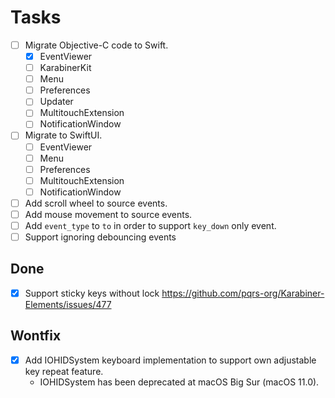 # Tasks

-   [ ] Migrate Objective-C code to Swift.
    -   [x] EventViewer
    -   [ ] KarabinerKit
    -   [ ] Menu
    -   [ ] Preferences
    -   [ ] Updater
    -   [ ] MultitouchExtension
    -   [ ] NotificationWindow
-   [ ] Migrate to SwiftUI.
    -   [ ] EventViewer
    -   [ ] Menu
    -   [ ] Preferences
    -   [ ] MultitouchExtension
    -   [ ] NotificationWindow
-   [ ] Add scroll wheel to source events.
-   [ ] Add mouse movement to source events.
-   [ ] Add `event_type` to `to` in order to support `key_down` only event.
-   [ ] Support ignoring debouncing events

## Done

-   [x] Support sticky keys without lock
        <https://github.com/pqrs-org/Karabiner-Elements/issues/477>

## Wontfix

-   [x] Add IOHIDSystem keyboard implementation to support own adjustable key repeat feature.
    -   IOHIDSystem has been deprecated at macOS Big Sur (macOS 11.0).

